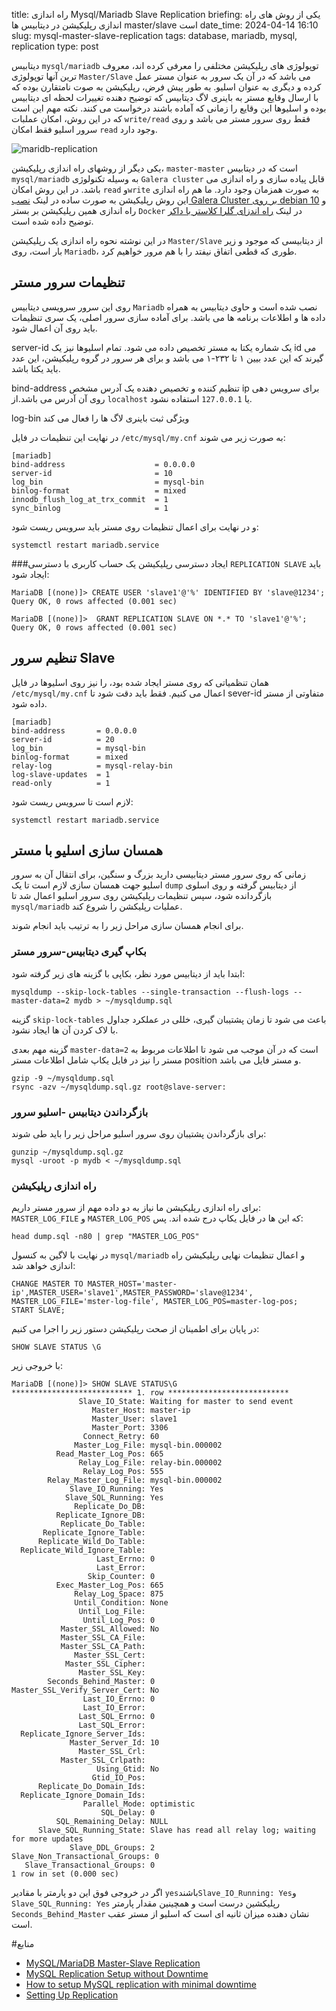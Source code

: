 title: راه اندازی Mysql/Mariadb Slave Replication
briefing: یکی از روش های راه اندازی رپلیکیشن در دیتابیس ها master/slave است
date_time: 2024-04-14 16:10
slug: mysql-master-slave-replication
tags: database, mariadb, mysql, replication
type: post

دیتابیس `mysql/mariadb` توپولوژی های رپلیکیشن مختلفی را معرفی کرده اند، معروف ترین آنها
توپولوژی `Master/Slave` می باشد که در آن یک سرور به عنوان مستر عمل کرده و دیگری به عنوان اسلیو.
به طور پیش فرض، رپلیکیشن به صوت نامتقارن بوده که با ارسال وقایع مستر به باینری لاگ دیتابیس که
 توضیح دهنده تغییرات لحظه ای دیتابیس بوده و اسلیوها این وقایع را زمانی که آماده باشند درخواست
 می کنند. نکته مهم این است که در این روش، امکان عملبات `write/read` فقط روی سرور مستر می باشد و
 روی سرور اسلیو فقط امکان `read` وجود دارد.

![maridb-replication](mariadb-replication.png "Mysql/Mariadb Master/Salve Replication")

یکی دیگر از روشهای راه اندازی رپلیکیشن، `master-master` است که در دیتابیس `mysql/mariadb` به وسیله
 تکنولوژی `Galera cluster` قابل پیاده سازی و راه اندازی می باشد. در این روش امکان `read` و`write`
به صورت همزمان وجود دارد. ما هم راه اندازی این روش رپلیکیشن به
 صورت ساده در لینک
[نصب Galera Cluster بر روی debian 10](https://shgn.ir/2021-03-07/galera-cluster-debian-10.html)
و راه اندازی همین رپلیکیشن بر بستر `Docker` در لینک
[راه اندزای گلرا کلاستر با داکر](https://shgn.ir/2023-12-20/galera-cluster-by-docker.html)
توضیح داده شده است.

در این نوشته نحوه راه اندازی یک رپلیکیشن `Master/Slave` از دیتابیسی که موجود و زیر بار است، 
روی `Mariadb`، طوری که قطعی اتفاق نیفتد را با هم مرور خواهیم کرد.

## تنظیمات سرور مستر
روی این سرور سرویسی دیتابیس `Mariadb` نصب شده است و حاوی دیتابیس به همراه داده ها و اطلاعات
 برنامه ها می باشد.
برای آماده سازی سرور اصلی، یک سری تنظیمات باید روی آن اعمال شود.

server-id یک شماره یکتا به مستر تخصیص داده می شود. تمام اسلیوها نیز یک id می گیرند که این عدد بیین
۱ تا ۲۳۲-۱ می باشد و برای هر سرور در گروه رپلیکیشن، این عدد باید یکتا باشد.

bind-address تنظیم کننده و تخصیص دهنده یک آدرس مشخص ip برای سرویس دهی روی آن آدرس می باشد.از `localhost`
 یا `127.0.0.1` استفاده نشود.

log-bin ویژگی ثبت باینری لاگ ها را فعال می کند

در نهایت این تنظیمات در فایل `/etc/mysql/my.cnf` به صورت زیر می شوند:

    [mariadb]
    bind-address                    = 0.0.0.0
    server-id                       = 10
    log_bin                         = mysql-bin
    binlog-format                   = mixed
    innodb_flush_log_at_trx_commit  = 1
    sync_binlog                     = 1

و در نهایت برای اعمال تنظیمات روی مستر باید سرویس ریست شود:

    systemctl restart mariadb.service

###ایجاد دسترسی رپلیکیشن
یک حساب کاربری با دسترسی `REPLICATION SLAVE` باید ایجاد شود:

    MariaDB [(none)]> CREATE USER 'slave1'@'%' IDENTIFIED BY 'slave@1234';
    Query OK, 0 rows affected (0.001 sec)

    MariaDB [(none)]>  GRANT REPLICATION SLAVE ON *.* TO 'slave1'@'%';
    Query OK, 0 rows affected (0.001 sec)

## تنظیم سرور Slave
همان تنظمیاتی که روی مستر ایجاد شده بود، را نیز روی اسلیوها در فایل 
`/etc/mysql/my.cnf`
اعمال می کنیم. فقط باید دقت شود 
تا sever-id متفاوتی از مستر داده شود.

    [mariadb]
    bind-address       = 0.0.0.0
    server-id          = 20
    log_bin            = mysql-bin
    binlog-format      = mixed
    relay-log          = mysql-relay-bin
    log-slave-updates  = 1
    read-only          = 1

لازم است تا سرویس ریست شود:

    systemctl restart mariadb.service

## همسان سازی اسلیو با مستر
زمانی که روی سرور مستر دیتابیسی دارید بزرگ و سنگین، برای انتقال آن به سرور اسلیو جهت همسان سازی
 لازم است تا یک `dump` از دیتابیس گرفته و روی اسلوی بازگردانده شود، سپس تنظیمات رپلیکیشن روی سرور
 اسلیو اعمال شد تا `mysql/mariadb` عملیات رپلیکشن را شروع کند.

برای انجام همسان سازی مراحل زیر را به ترتیب باید انجام شوند.

### بکاپ گیری دیتابیس-سرور مستر
ابتدا باید از دیتابیس مورد نظر،‌ بکاپی با گزینه های زیر گرفته شود:

    mysqldump --skip-lock-tables --single-transaction --flush-logs --master-data=2 mydb > ~/mysqldump.sql
گزینه `skip-lock-tables` باعث می شود تا زمان پشتیبان گیری، خللی در عملکرد جداول با لاک کردن آن ها
 ایجاد نشود.

گزینه مهم بعدی `master-data=2` است که در آن موجب می شود تا اطلاعات مربوط به مستر را نیز در 
 فایل یکاپ شامل اطلاعات مستر position و مستر فایل می باشد.

    gzip -9 ~/mysqldump.sql
    rsync -azv ~/mysqldump.sql.gz root@slave-server:

### بازگرداندن دیتابیس -اسلیو سرور

برای بازگرداندن پشتیبان روی سرور اسلیو مراحل زیر را باید طی شوند:

    gunzip ~/mysqldump.sql.gz
    mysql -uroot -p mydb < ~/mysqldump.sql

### راه اندازی رپلیکیشن
برای راه اندازی رپلیکیشن ما نیاز به دو داده مهم از سرور مستر داریم: `MASTER_LOG_FILE` و 
`MASTER_LOG_POS` که این ها در فایل یکاپ درج شده اند. پس:

    head dump.sql -n80 | grep "MASTER_LOG_POS"

در نهایت با لاگین به کنسول `mysql/mariadb` و اعمال تنظیمات نهایی رپلیکیشن راه اندازی خواهد شد:

    CHANGE MASTER TO MASTER_HOST='master-ip',MASTER_USER='slave1',MASTER_PASSWORD='slave@1234', MASTER_LOG_FILE='mster-log-file', MASTER_LOG_POS=master-log-pos;
    START SLAVE;

در پایان برای اطمینان از صحت رپلیکیشن دستور زیر را اجرا می کنیم:

    SHOW SLAVE STATUS \G

با خروجی زیر:

    MariaDB [(none)]> SHOW SLAVE STATUS\G
    *************************** 1. row ***************************
                   Slave_IO_State: Waiting for master to send event
                      Master_Host: master-ip
                      Master_User: slave1
                      Master_Port: 3306
                    Connect_Retry: 60
                  Master_Log_File: mysql-bin.000002
              Read_Master_Log_Pos: 665
                   Relay_Log_File: relay-bin.000002
                    Relay_Log_Pos: 555
            Relay_Master_Log_File: mysql-bin.000002
                 Slave_IO_Running: Yes
                Slave_SQL_Running: Yes
                  Replicate_Do_DB:
              Replicate_Ignore_DB:
               Replicate_Do_Table:
           Replicate_Ignore_Table:
          Replicate_Wild_Do_Table:
      Replicate_Wild_Ignore_Table:
                       Last_Errno: 0
                       Last_Error:
                     Skip_Counter: 0
              Exec_Master_Log_Pos: 665
                  Relay_Log_Space: 875
                  Until_Condition: None
                   Until_Log_File:
                    Until_Log_Pos: 0
               Master_SSL_Allowed: No
               Master_SSL_CA_File:
               Master_SSL_CA_Path:
                  Master_SSL_Cert:
                Master_SSL_Cipher:
                   Master_SSL_Key:
            Seconds_Behind_Master: 0
    Master_SSL_Verify_Server_Cert: No
                    Last_IO_Errno: 0
                    Last_IO_Error:
                   Last_SQL_Errno: 0
                   Last_SQL_Error:
      Replicate_Ignore_Server_Ids:
                 Master_Server_Id: 10
                   Master_SSL_Crl:
               Master_SSL_Crlpath:
                       Using_Gtid: No
                      Gtid_IO_Pos:
          Replicate_Do_Domain_Ids:
      Replicate_Ignore_Domain_Ids:
                    Parallel_Mode: optimistic
                        SQL_Delay: 0
              SQL_Remaining_Delay: NULL
          Slave_SQL_Running_State: Slave has read all relay log; waiting for more updates
                 Slave_DDL_Groups: 2
    Slave_Non_Transactional_Groups: 0
       Slave_Transactional_Groups: 0
    1 row in set (0.000 sec)

اگر در خروجی فوق این دو پارمتر با مقادیر `yes`باشند`Slave_IO_Running: Yes`و
`Slave_SQL_Running: Yes` رپلیکشین درست است و همچینین مقدار پارمتر `Seconds_Behind_Master` نشان
 دهنده میزان ثانیه ای است که اسلیو از مستر عقب است.

#منابع
 * [MySQL/MariaDB Master-Slave Replication](https://medium.com/@chandika.s/mysql-mariadb-master-slave-replication-feca556baa8f)
 * [MySQL Replication Setup without Downtime](https://linuxscriptshub.com/mysql-replication-setup-without-downtime/)
 * [How to setup MySQL replication with minimal downtime](https://serverfault.com/a/220435/194975)
 * [Setting Up Replication](https://mariadb.com/kb/en/setting-up-replication/)